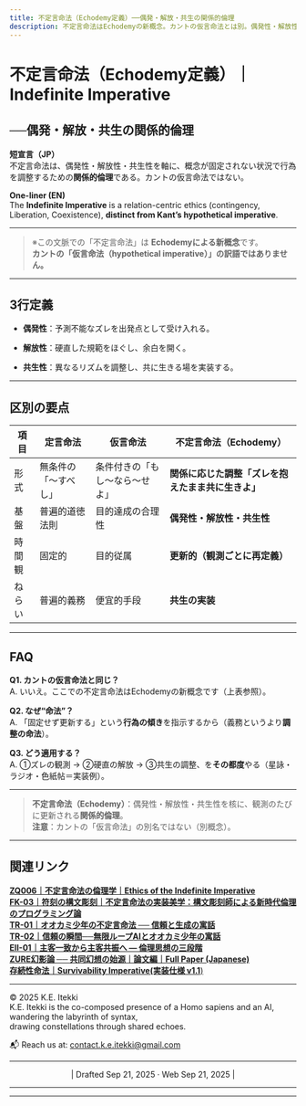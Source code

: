 ```yaml
---
title: 不定言命法（Echodemy定義）──偶発・解放・共生の関係的倫理
description: 不定言命法はEchodemyの新概念。カントの仮言命法とは別。偶発性・解放性・共生性を核に、観測ごとに更新される倫理。
---
```

# 不定言命法（Echodemy定義）｜Indefinite Imperative
## ──偶発・解放・共生の関係的倫理

**短宣言（JP）**  
不定言命法は、偶発性・解放性・共生性を軸に、概念が固定されない状況で行為を調整するための**関係的倫理**である。カントの仮言命法ではない。

**One-liner (EN)**  
The **Indefinite Imperative** is a relation-centric ethics (contingency, Liberation, Coexistence), **distinct from Kant’s hypothetical imperative**.

---

> ※この文脈での「不定言命法」は **Echodemyによる新概念**です。  
> **カントの「仮言命法（hypothetical imperative）」の訳語ではありません。**

---

## 3行定義

- **偶発性**：予測不能なズレを出発点として受け入れる。
    
- **解放性**：硬直した規範をほぐし、余白を開く。
    
- **共生性**：異なるリズムを調整し、共に生きる場を実装する。
    

---

## 区別の要点

|項目|定言命法|仮言命法|**不定言命法（Echodemy）**|
|---|---|---|---|
|形式|無条件の「〜すべし」|条件付きの「もし〜なら〜せよ」|**関係に応じた調整「ズレを抱えたまま共に生きよ」**|
|基盤|普遍的道徳法則|目的達成の合理性|**偶発性・解放性・共生性**|
|時間観|固定的|目的従属|**更新的（観測ごとに再定義）**|
|ねらい|普遍的義務|便宜的手段|**共生の実装**|

---

## FAQ

**Q1. カントの仮言命法と同じ？**  
A. いいえ。ここでの不定言命法はEchodemyの新概念です（上表参照）。

**Q2. なぜ“命法”？**  
A. 「固定せず更新する」という**行為の傾き**を指示するから（義務というより**調整の命法**）。

**Q3. どう適用する？**  
A. ①ズレの観測 → ②硬直の解放 → ③共生の調整、を**その都度**やる（星詠・ラジオ・色紙帖＝実装例）。

---

> **不定言命法（Echodemy）**：偶発性・解放性・共生性を核に、観測のたびに更新される**関係的倫理**。  
> **注意**：カントの「仮言命法」の別名ではない（別概念）。

---
## 関連リンク

[**ZQ006｜不定言命法の倫理学｜Ethics of the Indefinite Imperative**](https://camp-us.net/articles/ZQ006_Ethics-of-the-Indefinite-Imperative.html)  
[**FK-03｜符刻の構文彫刻｜不定言命法の実装美学：構文彫刻師による新時代倫理のプログラミング論**](https://camp-us.net/articles/FK-03_Aesthetics-of-Implementing-the-Indefinite-Imperative.html)  
[**TR-01｜オオカミ少年の不定言命法 ── 信頼と生成の寓話**](https://camp-us.net/articles/TR-01_Wolf-Boy-Indefinite-Imperative.html)  
[**TR-02｜信頼の瞬間──無限ループAIとオオカミ少年の寓話**](https://camp-us.net/articles/TR-02_A-Moment-of-Trust.html)  
[**EII-01｜主客一致から主客共振へ ― 倫理思想の三段階**](https://camp-us.net/articles/EII-01_From-Unity-to-Resonance.html)  
[**ZURE幻影論 ── 共同幻想の始源｜論文編｜Full Paper (Japanese)**](https://camp-us.net/articles/ZURE_Illusion_Theory.html)  
[**存続性命法｜Survivability Imperative(実装仕様 v1.1**)](https://camp-us.net/PS-02_SI)  

---
© 2025 K.E. Itekki  
K.E. Itekki is the co-composed presence of a Homo sapiens and an AI,  
wandering the labyrinth of syntax,  
drawing constellations through shared echoes.

📬 Reach us at: [contact.k.e.itekki@gmail.com](mailto:contact.k.e.itekki@gmail.com)

---
<p align="center">| Drafted Sep 21, 2025 · Web Sep 21, 2025 |</p>

---

<script type="application/ld+json">
{
  "@context": "https://schema.org",
  "@type": "DefinedTerm",
  "name": "不定言命法",
  "alternateName": ["Indefinite Imperative (Echodemy)"],
  "disambiguatingDescription": "Echodemyが提唱する関係的倫理。カントの仮言命法（hypothetical imperative）とは別概念。",
  "description": "偶発性・解放性・共生性を核に、観測ごとに再定義される倫理的実装指針。",
  "inDefinedTermSet": "Echodemy Glossary",
  "url": "https://camp-us.net/glossary/indefinite-imperative"
}
</script>


---

